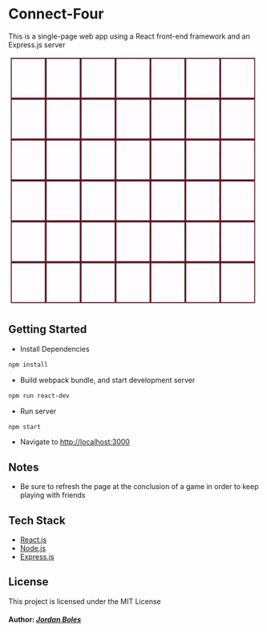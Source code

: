 # Connect-Four

This is a single-page web app using a React front-end framework and an Express.js server

<img src="https://github.com/jboles31/Connect-Four/blob/master/Connect-Four-Demo.gif" alt="CF-Demo" width="500" height="500">

## Getting Started

* Install Dependencies
```bash
npm install
```
* Build webpack bundle, and start development server
```bash
npm run react-dev
```
* Run server
```bash
npm start
```

* Navigate to [http://localhost:3000](http://localhost:300)

## Notes

* Be sure to refresh the page at the conclusion of a game in order to keep playing with friends


## Tech Stack
* [React.js](https://reactjs.org/)
* [Node.js](https://nodejs.org/en/)
* [Express.js](https://expressjs.com/)

## License

This project is licensed under the MIT License


#### Author: *[Jordan Boles](https://github.com/jboles31)*
